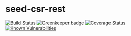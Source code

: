 # seed-csr-rest

[![Build Status](https://travis-ci.com/yaroslav-borcheninov/seed-csr-rest.svg?branch=master)](https://travis-ci.com/yaroslav-borcheninov/seed-csr-rest) [![Greenkeeper badge](https://badges.greenkeeper.io/yaroslav-borcheninov/seed-csr-rest.svg)](https://greenkeeper.io/) [![Coverage Status](https://coveralls.io/repos/github/yaroslav-borcheninov/seed-csr-rest/badge.svg?branch=master)](https://coveralls.io/github/yaroslav-borcheninov/seed-csr-rest?branch=master) [![Known Vulnerabilities](https://snyk.io/test/github/yaroslav-borcheninov/seed-csr-rest/badge.svg)](https://snyk.io/test/github/yaroslav-borcheninov/seed-csr-rest)
